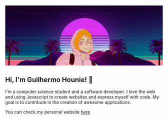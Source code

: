 ![](./me.jpg)

## Hi, I'm Guilhermo Hounie! 🤙

I'm a computer science student and a software developer. I love the web and using Javascript to create websites and express myself with code. My goal is to contribute in the creation of awesome applications.

You can check my personal website [here](https://guilhermohounie.now.sh)
